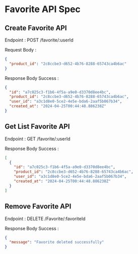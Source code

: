 # Favorite API Spec

## Create Favorite API

Endpoint : POST /favorite/:userId


Request Body :

```json
{
  "product_id": "2c8ccbe3-d652-4b76-8288-65743ca4b6ac"
}
```

Response Body Success :

```json
{
  "id": "a7c025c3-f1b6-4f5a-a9e0-d3370d8ee4bc",
  "product_id": "2c8ccbe3-d652-4b76-8288-65743ca4b6ac",
  "user_id": "a3c1d8e0-5ce2-4e5e-bda6-2aaf5b067b34",
  "created_at": "2024-04-25T00:44:48.886238Z"
}
```

## Get List Favorite API

Endpoint : GET /favorite/:userId


Response Body Success :

```json
[
  {
    "id": "a7c025c3-f1b6-4f5a-a9e0-d3370d8ee4bc",
    "product_id": "2c8ccbe3-d652-4b76-8288-65743ca4b6ac",
    "user_id": "a3c1d8e0-5ce2-4e5e-bda6-2aaf5b067b34",
    "created_at": "2024-04-25T00:44:48.886238Z"
  }
]
```

## Remove Favorite API

Endpoint : DELETE /Favorite/:favoriteId

Response Body Success :

```json
{
  "message": "Favorite deleted successfully"
}
```
